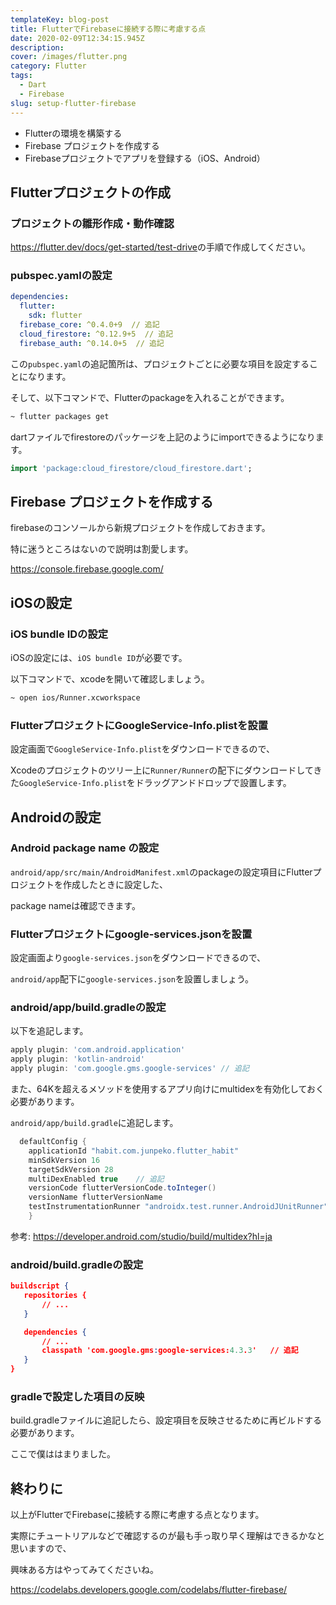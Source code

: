 ```yaml
---
templateKey: blog-post
title: FlutterでFirebaseに接続する際に考慮する点
date: 2020-02-09T12:34:15.945Z
description: 
cover: /images/flutter.png
category: Flutter
tags: 
  - Dart
  - Firebase
slug: setup-flutter-firebase
---
```


- Flutterの環境を構築する
- Firebase プロジェクトを作成する
- Firebaseプロジェクトでアプリを登録する（iOS、Android）


## Flutterプロジェクトの作成

### プロジェクトの雛形作成・動作確認

<https://flutter.dev/docs/get-started/test-drive>の手順で作成してください。

### pubspec.yamlの設定

```yaml
dependencies:
  flutter:
    sdk: flutter
  firebase_core: ^0.4.0+9  // 追記
  cloud_firestore: ^0.12.9+5  // 追記
  firebase_auth: ^0.14.0+5  // 追記
```

この`pubspec.yaml`の追記箇所は、プロジェクトごとに必要な項目を設定することになります。

そして、以下コマンドで、Flutterのpackageを入れることができます。

```sh
~ flutter packages get
```

dartファイルでfirestoreのパッケージを上記のようにimportできるようになります。

```dart
import 'package:cloud_firestore/cloud_firestore.dart';
```

## Firebase プロジェクトを作成する

firebaseのコンソールから新規プロジェクトを作成しておきます。

特に迷うところはないので説明は割愛します。

<https://console.firebase.google.com/>

## iOSの設定

### iOS bundle IDの設定

iOSの設定には、`iOS bundle ID`が必要です。

以下コマンドで、xcodeを開いて確認しましょう。

```sh
~ open ios/Runner.xcworkspace
```

### FlutterプロジェクトにGoogleService-Info.plistを設置

設定画面で`GoogleService-Info.plist`をダウンロードできるので、

Xcodeのプロジェクトのツリー上に`Runner/Runner`の配下にダウンロードしてきた`GoogleService-Info.plist`をドラッグアンドドロップで設置します。

## Androidの設定

### Android package name の設定

`android/app/src/main/AndroidManifest.xml`のpackageの設定項目にFlutterプロジェクトを作成したときに設定した、

package nameは確認できます。

### Flutterプロジェクトにgoogle-services.jsonを設置

設定画面より`google-services.json`をダウンロードできるので、

`android/app`配下に`google-services.json`を設置しましょう。

### android/app/build.gradleの設定

以下を追記します。

```gradle
apply plugin: 'com.android.application'
apply plugin: 'kotlin-android'
apply plugin: 'com.google.gms.google-services' // 追記
```

また、64Kを超えるメソッドを使用するアプリ向けにmultidexを有効化しておく必要があります。

`android/app/build.gradle`に追記します。

```gradle
  defaultConfig {
    applicationId "habit.com.junpeko.flutter_habit"
    minSdkVersion 16
    targetSdkVersion 28
    multiDexEnabled true    // 追記
    versionCode flutterVersionCode.toInteger()
    versionName flutterVersionName
    testInstrumentationRunner "androidx.test.runner.AndroidJUnitRunner"
    }
```

参考: <https://developer.android.com/studio/build/multidex?hl=ja>

### android/build.gradleの設定

```json
buildscript {
   repositories {
       // ...
   }

   dependencies {
       // ...
       classpath 'com.google.gms:google-services:4.3.3'   // 追記
   }
}
```

### gradleで設定した項目の反映

build.gradleファイルに追記したら、設定項目を反映させるために再ビルドする必要があります。

ここで僕ははまりました。


## 終わりに

以上がFlutterでFirebaseに接続する際に考慮する点となります。

実際にチュートリアルなどで確認するのが最も手っ取り早く理解はできるかなと思いますので、

興味ある方はやってみてくださいね。

<https://codelabs.developers.google.com/codelabs/flutter-firebase/>
